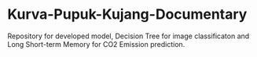 # Kurva-Pupuk-Kujang-Documentary
Repository for developed model, Decision Tree for image classificaton and Long Short-term Memory for CO2 Emission prediction.
